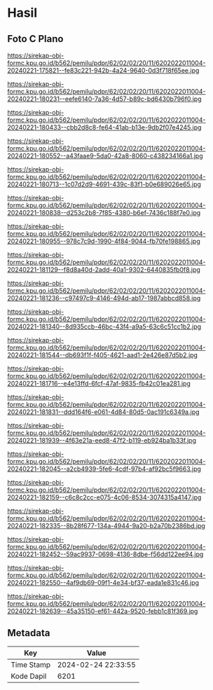 # Hasil

## Foto C Plano

https://sirekap-obj-formc.kpu.go.id/b562/pemilu/pdpr/62/02/02/20/11/6202022011004-20240221-175821--fe83c221-942b-4a24-9640-0d3f718f65ee.jpg

https://sirekap-obj-formc.kpu.go.id/b562/pemilu/pdpr/62/02/02/20/11/6202022011004-20240221-180231--eefe6140-7a36-4d57-b89c-bd6430b796f0.jpg

https://sirekap-obj-formc.kpu.go.id/b562/pemilu/pdpr/62/02/02/20/11/6202022011004-20240221-180433--cbb2d8c8-fe64-41ab-b13e-9db2f07e4245.jpg

https://sirekap-obj-formc.kpu.go.id/b562/pemilu/pdpr/62/02/02/20/11/6202022011004-20240221-180552--a43faae9-5da0-42a8-8060-c438234166a1.jpg

https://sirekap-obj-formc.kpu.go.id/b562/pemilu/pdpr/62/02/02/20/11/6202022011004-20240221-180713--1c07d2d9-4691-439c-83f1-b0e689026e65.jpg

https://sirekap-obj-formc.kpu.go.id/b562/pemilu/pdpr/62/02/02/20/11/6202022011004-20240221-180838--d253c2b8-7f85-4380-b6ef-7436c188f7e0.jpg

https://sirekap-obj-formc.kpu.go.id/b562/pemilu/pdpr/62/02/02/20/11/6202022011004-20240221-180955--978c7c9d-1990-4f84-9044-fb70fe198865.jpg

https://sirekap-obj-formc.kpu.go.id/b562/pemilu/pdpr/62/02/02/20/11/6202022011004-20240221-181129--f8d8a40d-2add-40a1-9302-6440835fb0f8.jpg

https://sirekap-obj-formc.kpu.go.id/b562/pemilu/pdpr/62/02/02/20/11/6202022011004-20240221-181236--c97497c9-4146-494d-ab17-1987abbcd858.jpg

https://sirekap-obj-formc.kpu.go.id/b562/pemilu/pdpr/62/02/02/20/11/6202022011004-20240221-181340--8d935ccb-46bc-43f4-a9a5-63c6c51cc1b2.jpg

https://sirekap-obj-formc.kpu.go.id/b562/pemilu/pdpr/62/02/02/20/11/6202022011004-20240221-181544--db693f1f-f405-4621-aad1-2e426e87d5b2.jpg

https://sirekap-obj-formc.kpu.go.id/b562/pemilu/pdpr/62/02/02/20/11/6202022011004-20240221-181716--e4e13ffd-6fcf-47af-9835-fb42c01ea281.jpg

https://sirekap-obj-formc.kpu.go.id/b562/pemilu/pdpr/62/02/02/20/11/6202022011004-20240221-181831--ddd164f6-e061-4d84-80d5-0ac191c6349a.jpg

https://sirekap-obj-formc.kpu.go.id/b562/pemilu/pdpr/62/02/02/20/11/6202022011004-20240221-181939--4f63e21a-eed8-47f2-b119-eb924ba1b33f.jpg

https://sirekap-obj-formc.kpu.go.id/b562/pemilu/pdpr/62/02/02/20/11/6202022011004-20240221-182045--a2cb4939-5fe6-4cdf-97b4-af92bc5f9663.jpg

https://sirekap-obj-formc.kpu.go.id/b562/pemilu/pdpr/62/02/02/20/11/6202022011004-20240221-182159--c6c8c2cc-e075-4c06-8534-3074315a4147.jpg

https://sirekap-obj-formc.kpu.go.id/b562/pemilu/pdpr/62/02/02/20/11/6202022011004-20240221-182335--8b28f677-134a-4944-9a20-b2a70b2386bd.jpg

https://sirekap-obj-formc.kpu.go.id/b562/pemilu/pdpr/62/02/02/20/11/6202022011004-20240221-182452--59ac9937-0698-4136-8dbe-f56dd122ee94.jpg

https://sirekap-obj-formc.kpu.go.id/b562/pemilu/pdpr/62/02/02/20/11/6202022011004-20240221-182550--4af9db69-09f1-4e34-bf37-eada1e831c46.jpg

https://sirekap-obj-formc.kpu.go.id/b562/pemilu/pdpr/62/02/02/20/11/6202022011004-20240221-182639--45a35150-ef61-442a-9520-febb1c81f369.jpg


## Metadata

| Key        | Value               |
| ---------- | ------------------- |
| Time Stamp | 2024-02-24 22:33:55 |
| Kode Dapil | 6201                |



